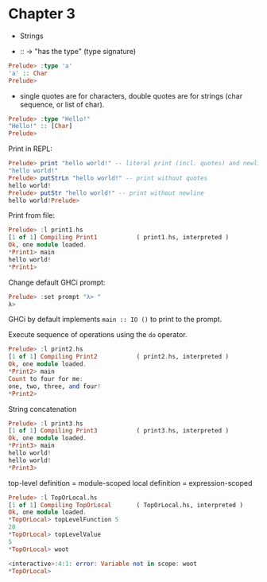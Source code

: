 # Chapter 3

- Strings

- :: -> "has the type" (type signature)

```haskell
Prelude> :type 'a'
'a' :: Char
Prelude>
```

- single quotes are for characters, double quotes are for strings (char
  sequence, or list of char).

```haskell
Prelude> :type "Hello!"
"Hello!" :: [Char]
Prelude>
```

Print in REPL:

```haskell
Prelude> print "hello world!" -- literal print (incl. quotes) and newline
"hello world!"
Prelude> putStrLn "hello world!" -- print without quotes
hello world!
Prelude> putStr "hello world!" -- print without newline
hello world!Prelude>
```

Print from file:

```haskell
Prelude> :l print1.hs
[1 of 1] Compiling Print1           ( print1.hs, interpreted )
Ok, one module loaded.
*Print1> main
hello world!
*Print1>
```

Change default GHCi prompt:

```haskell
Prelude> :set prompt "λ> "
λ>
```

GHCi by default implements `main :: IO ()` to print to the prompt.

Execute sequence of operations using the `do` operator.

```haskell
Prelude> :l print2.hs
[1 of 1] Compiling Print2           ( print2.hs, interpreted )
Ok, one module loaded.
*Print2> main
Count to four for me:
one, two, three, and four!
*Print2>
```

String concatenation

```haskell
Prelude> :l print3.hs
[1 of 1] Compiling Print3           ( print3.hs, interpreted )
Ok, one module loaded.
*Print3> main
hello world!
hello world!
*Print3>
```

top-level definition = module-scoped
local definition = expression-scoped

```haskell
Prelude> :l TopOrLocal.hs
[1 of 1] Compiling TopOrLocal       ( TopOrLocal.hs, interpreted )
Ok, one module loaded.
*TopOrLocal> topLevelFunction 5
20
*TopOrLocal> topLevelValue
5
*TopOrLocal> woot

<interactive>:4:1: error: Variable not in scope: woot
*TopOrLocal>
```
